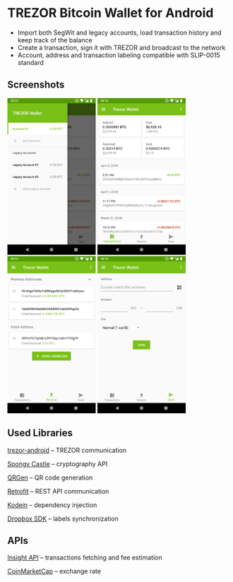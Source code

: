 # TREZOR Bitcoin Wallet for Android

- Import both SegWit and legacy accounts, load transaction history and keep track of the balance
- Create a transaction, sign it with TREZOR and broadcast to the network
- Account, address and transaction labeling compatible with SLIP-0015 standard

## Screenshots
<img src="docs/screen_accounts.png" width="200"> <img src="docs/screen_transactions.png" width="200"> <img src="docs/screen_addresses.png" width="200"> <img src="docs/screen_send.png" width="200">

## Used Libraries
[trezor-android](https://github.com/MattSkala/trezor-android) – TREZOR communication

[Spongy Castle](https://rtyley.github.io/spongycastle/) – cryptography API

[QRGen](https://github.com/kenglxn/QRGen) – QR code generation

[Retrofit](http://square.github.io/retrofit/) – REST API communication

[Kodein](https://github.com/Kodein-Framework/Kodein-DI/) – dependency injection

[Dropbox SDK](https://github.com/dropbox/dropbox-sdk-java) – labels synchronization

## APIs
[Insight API](https://github.com/bitpay/insight-api) – transactions fetching and fee estimation

[CoinMarketCap](https://coinmarketcap.com/api/) – exchange rate


